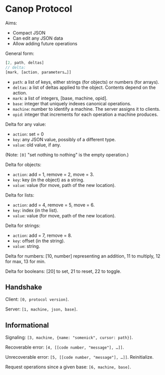 # Canop Protocol

Aims:

- Compact JSON
- Can edit any JSON data
- Allow adding future operations

General form:

```js
[2, path, deltas]
// delta:
[mark, [action, parameters…]]
```

- `path`: a list of keys, either strings (for objects) or numbers (for arrays).
- `deltas`: a list of deltas applied to the object. Contents depend on the
  action.
- `mark`: a list of integers, [base, machine, opid].
- `base`: integer that uniquely indexes canonical operations.
- `machine`: number to identify a machine. The server assigns it to clients.
- `opid`: integer that increments for each operation a machine produces.

Delta for any value:

- `action`: set = 0
- `key`: any JSON value, possibly of a different type.
- `value`: old value, if any.

(Note: `[0]` "set nothing to nothing" is the empty operation.)

Delta for objects:

- `action`: add = 1, remove = 2, move = 3.
- `key`: key (in the object) as a string.
- `value`: value (for move, path of the new location).

Delta for lists:

- `action`: add = 4, remove = 5, move = 6.
- `key`: index (in the list).
- `value`: value (for move, path of the new location).

Delta for strings:

- `action`: add = 7, remove = 8.
- `key`: offset (in the string).
- `value`: string.

Delta for numbers: [10, number] representing an addition,
11 to multiply, 12 for max, 13 for min.

Delta for booleans: [20] to set, 21 to reset, 22 to toggle.

## Handshake

Client: `[0, protocol version]`.

Server: `[1, machine, json, base]`.

## Informational

Signaling: `[3, machine, {name: "somenick", cursor: path}]`.

Recoverable error: `[4, [[code number, "message"], …]]`.

Unrecoverable error: `[5, [[code number, "message"], …]]`. Reinitialize.

Request operations since a given base: `[6, machine, base]`.
